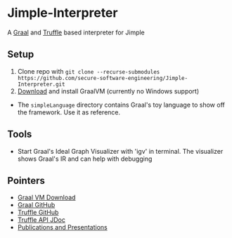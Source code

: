 # Jimple-Interpreter
A [Graal](https://github.com/oracle/graal) and [Truffle](https://github.com/oracle/graal/tree/master/truffle) based interpreter for Jimple

## Setup

1. Clone repo with `git clone --recurse-submodules https://github.com/secure-software-engineering/Jimple-Interpreter.git`
2. [Download](http://www.oracle.com/technetwork/oracle-labs/program-languages/downloads/index.html) and install GraalVM (currently no Windows support)

- The `simpleLanguage` directory contains Graal's toy language to show off the framework. Use it as reference.

## Tools

- Start Graal's Ideal Graph Visualizer with 'igv' in terminal. The visualizer shows Graal's IR and can help with debugging

## Pointers

- [Graal VM Download](http://www.oracle.com/technetwork/oracle-labs/program-languages/downloads/index.html)
- [Graal GitHub](https://github.com/oracle/graal)
- [Truffle GitHub](https://github.com/oracle/graal/tree/master/truffle)
- [Truffle API JDoc](http://www.graalvm.org/truffle/javadoc/)
- [Publications and Presentations](https://wiki.openjdk.java.net/display/Graal/Publications+and+Presentations)
